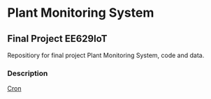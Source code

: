 # Plant Monitoring System
## Final Project EE629IoT
Repositiory for final project Plant Monitoring System, code and data.

### Description

[Cron](https://bc-robotics.com/tutorials/setting-cron-job-raspberry-pi/)
